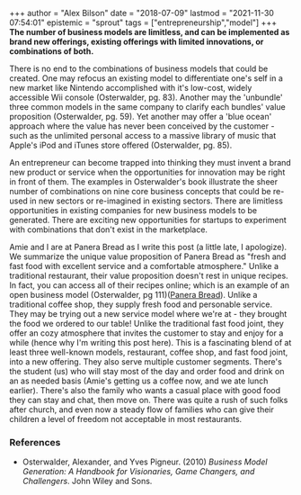 +++
author = "Alex Bilson"
date = "2018-07-09"
lastmod = "2021-11-30 07:54:01"
epistemic = "sprout"
tags = ["entrepreneurship","model"]
+++
**The number of business models are limitless, and can be implemented as brand new offerings, existing offerings with limited innovations, or combinations of both.**

There is no end to the combinations of business models that could be created.  One may refocus an existing model to differentiate one's self in a new market like Nintendo accomplished with it's low-cost, widely accessible Wii console (Osterwalder, pg. 83).  Another may the 'unbundle' three common models in the same company to clarify each bundles' value proposition (Osterwalder, pg. 59).  Yet another may offer a 'blue ocean' approach where the value has never been conceived by the customer - such as the unlimited personal access to a massive library of music that Apple's iPod and iTunes store offered (Osterwalder, pg. 85).

An entrepreneur can become trapped into thinking they must invent a brand new product or service when the opportunities for innovation may be right in front of them.  The examples in Osterwalder's book illustrate the sheer number of combinations on nine core business concepts that could be re-used in new sectors or re-imagined in existing sectors.  There are limitless opportunities in existing companies for new business models to be generated.  There are exciting new opportunities for startups to experiment with combinations that don't exist in the marketplace.

Amie and I are at Panera Bread as I write this post (a little late, I apologize).  We summarize the unique value proposition of Panera Bread as "fresh and fast food with excellent service and a comfortable atmosphere."  Unlike a traditional restaurant, their value proposition doesn't rest in unique recipes.  In fact, you can access all of their recipes online; which is an example of an open business model (Osterwalder, pg 111)([Panera Bread](https://www.panerabread.com/en-us/craftsmanship/recipes.html)).  Unlike a traditional coffee shop, they supply fresh food and personable service.  They may be trying out a new service model where we're at - they brought the food we ordered to our table!  Unlike the traditional fast food joint, they offer an cozy atmosphere that invites the customer to stay and enjoy for a while (hence why I'm writing this post here).  This is a fascinating blend of at least three well-known models, restaurant, coffee shop, and fast food joint, into a new offering.  They also serve multiple customer segments.  There's the student (us) who will stay most of the day and order food and drink on an as needed basis (Amie's getting us a coffee now, and we ate lunch earlier).  There's also the family who wants a casual place with good food they can stay and chat, then move on.  There was quite a rush of such folks after church, and even now a steady flow of families who can give their children a level of freedom not acceptable in most restaurants.

### References

- Osterwalder, Alexander, and Yves Pigneur. (2010) _Business Model Generation: A Handbook for Visionaries, Game Changers, and Challengers_. John Wiley and Sons.
